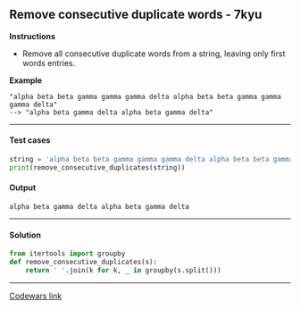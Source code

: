 ## Remove consecutive duplicate words - 7kyu

**Instructions**

- Remove all consecutive duplicate words from a string, leaving only first words entries. 

**Example**

```
"alpha beta beta gamma gamma gamma delta alpha beta beta gamma gamma gamma delta"
--> "alpha beta gamma delta alpha beta gamma delta"
```

---

#### Test cases

```python
string = 'alpha beta beta gamma gamma gamma delta alpha beta beta gamma gamma gamma delta'
print(remove_consecutive_duplicates(string))
```

#### Output 

```
alpha beta gamma delta alpha beta gamma delta
```

---

#### Solution

```python
from itertools import groupby
def remove_consecutive_duplicates(s):
    return ' '.join(k for k, _ in groupby(s.split()))
```

---

[Codewars link](https://www.codewars.com/kata/5b39e91ee7a2c103300018b3)
